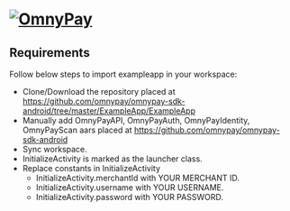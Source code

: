 # [![OmnyPay](http://static1.squarespace.com/static/54ae3170e4b0afa8bbd35870/t/580cb7a09f7456d38de76cd7/1477511927583)](http://www.omnypay.net/)

## Requirements
Follow below steps to import exampleapp in your workspace:
- Clone/Download the repository placed at https://github.com/omnypay/omnypay-sdk-android/tree/master/ExampleApp/ExampleApp
- Manually add OmnyPayAPI, OmnyPayAuth, OmnyPayIdentity, OmnyPayScan aars placed at https://github.com/omnypay/omnypay-sdk-android
- Sync workspace.
- InitializeActivity is marked as the launcher class.
- Replace constants in InitializeActivity
	- InitializeActivity.merchantId with YOUR MERCHANT ID.
	- InitializeActivity.username with YOUR USERNAME.
	- InitializeActivity.password with YOUR PASSWORD.